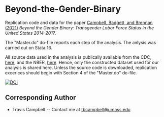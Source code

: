 # Beyond-the-Gender-Binary
Replication code and data for the paper [Campbell, Badgett, and Brennan (2021)](https://papers.ssrn.com/sol3/papers.cfm?abstract_id=3784771) *Beyond the Gender Binary: Transgender Labor Force Status in the United States 2014-2017*.

The "Master.do" do-file reports each step of the analysis. The anlysis was carried out on Stata 16. 

All source data used in the analysis is publically available from the CDC, [here](https://www.cdc.gov/brfss/annual_data/annual_data.htm), and the NBER, [here](https://data.nber.org/data/cps_basic.html). Hence, only the constructed dataset used for our analysis is shared here. Unless the source code is downloaded, replication excerices should begin with Section 4 of the "Master.do" do-file.

[![DOI](https://zenodo.org/badge/338362330.svg)](https://zenodo.org/badge/latestdoi/338362330)

## Corresponding Author
- Travis Campbell -- Contact me at tbcampbell@umass.edu
